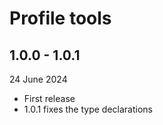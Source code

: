 # Profile tools

## 1.0.0 - 1.0.1

24 June 2024

* First release
* 1.0.1 fixes the type declarations
